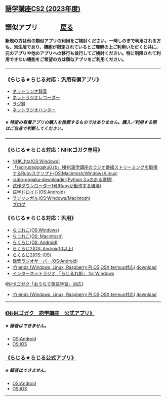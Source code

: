 ## [語学講座CS2 (2023年度)](https://csreviser.github.io/CaptureStream2/)  
## 類似アプリ 　　　    [戻る](https://csreviser.github.io/CaptureStream2/)
#### 新規の方は他の類似アプリの利用をご検討ください。一時しのぎで利用される方も、派生版であり、機能が限定されているとご理解の上ご利用いただくと共に、元のアプリや他のアプリへの移行も並行してご検討ください。特に制限されて利用できない機能をご希望の方は類似アプリをご利用ください。             

***
### 《らじる★らじる対応：汎用有償アプリ》                           
* [ネットラジオ録音](https://netradio-rokuon.com/?amp)     
* [ネットラジオレコーダー]( https://ging.co.jp/product/music/netradio.html)     
* [ラジ録](http://www.magnolia.co.jp/products/utility/rdorec/12/w/index.htm)  
* [ネットラジオハンター](https://freecs.ne.jp/product/netradio2/)          
    
##### ※ 特定の有償アプリの購入を推奨するものではありません。購入／利用する際はご自身で判断してください。      

***
### 《らじる★らじる対応：NHKゴガク専用》          
* [NHK_hta(OS:Windows)](https://wiki3.jp/NHK_hta)    
* [「radirudegogaku0.rb」NHK語学講座のラジオ番組ストリーミングを取得するRubyスクリプト(OS:Macintosh/Windows/Linux)](https://riocampos-tech.hatenablog.com/entry/20200402/radirudegogaku)                    
* [radio-gogaku-downloader(Python 3.xの走る環境)](https://github.com/ikakunsan/radio-gogaku-downloader)           
* [試作ダウンローダー1号(Rubyが動作する環境)](https://wiki3.jp/NHKdl_rb)           
* [語学ドロイド(OS:Android)](https://play.google.com/store/apps/details?id=com.github.naofum.gogakudroid&hl=ja)
* [ラジリンガル(OS:Windows/Macintosh)](http://www.radilingual.com/)       
[ブログ](https://www.radilingual.com/blog/)         

### 《らじる★らじる対応：汎用》          
* [らじれこ(OS:Windows)](https://dogaradi.123net.jp/dl-radirec/)         
* [らじれこ(OS: Macintosh)](https://dogaradi.123net.jp/dl-radirec-mac/)         
* [らくらじ(OS: Android)](https://play.google.com/store/apps/details?id=jp.wity.RakuRadi&pcampaignid=MKT-Other-global-all-co-prtnr-py-PartBadge-Mar2515-1)             
* [らくらじ2(OS: Android10以上)](https://play.google.com/store/apps/details?id=jp.wity.rakuradi2)                
* [らくらじ2(OS: iOS)](https://apps.apple.com/jp/app/%E3%82%89%E3%81%8F%E3%82%89%E3%81%98%EF%BC%92/id1625594891?itsct=apps_box_link&itscg=30200)   
* [録音ラジオサーバー(OS:Android)](https://play.google.com/store/apps/details?id=com.gmail.radioserver2)                   
* [rfriends (Windows, Linux, Raspberry Pi OS,OSX,termux対応)](https://rfriends.hatenablog.com/)     [download](http://rfriends.s1009.xrea.com/download.html)               
* [インターネットラジオ 「らじるれ郎」 for Windows](https://www.todaproduction.com/soft/rajirurero/)

《[NHKゴガク「おうちで英語学習」対応](https://www2.nhk.or.jp/gogaku/homestudy2022/index.html)》               
* [rfriends (Windows, Linux, Raspberry Pi OS,OSX,termux対応)](https://rfriends.hatenablog.com/)     [download](http://rfriends.s1009.xrea.com/download.html)               
   
***    
### [《NHKゴガク　語学講座　公式アプリ》](https://www2.nhk.or.jp/gogaku/app/)         
##### ※ 録音はできません。              
* [OS:Android](https://play.google.com/store/apps/details?id=jp.or.nhk.gogaku)       
* [OS:iOS](https://apps.apple.com/jp/app/id1039263781)             

### [《らじる★らじる公式アプリ》](https://www.nhk.or.jp/radio/info/app.html)         
##### ※ 録音はできません。              
* [OS:Android](https://play.google.com/store/apps/details?id=jp.nhk.netradio)       
* [OS:iOS](http://itunes.apple.com/jp/app/id473937342?mt=8)             

*** 
 <link rel="shortcut icon" type="image/x-icon" href="https://avatars.githubusercontent.com/u/46049273?v=4">
 <meta name="twitter:image:src" content="https://avatars.githubusercontent.com/u/46049273?v=4">
